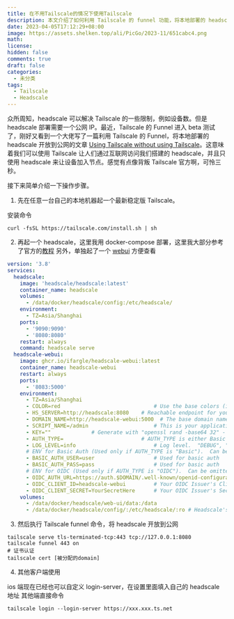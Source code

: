 ```yaml
---
title: 在不用Tailscale的情况下使用Tailscale
description: 本文介绍了如何利用 Tailscale 的 funnel 功能，将本地部署的 headscale 开放到公网，从而解决 headscale 部署需要公网 IP 的限制。通过这种方式，可以使用 headscale 来让设备加入节点，而不需要使用 Tailscale。
date: 2023-04-05T17:12:29+08:00
image: https://assets.shelken.top/ali/PicGo/2023-11/651cabc4.png
math: 
license: 
hidden: false
comments: true
draft: false
categories:
  - 未分类
tags:
  - Tailscale
  - Headscale
---
```


众所周知，headscale 可以解决 Tailscale 的一些限制，例如设备数。但是 headscale 部署需要一个公网 IP。最近，Tailscale 的 Funnel 进入 beta 测试了，刚好又看到一个大佬写了一篇利用 Tailscale 的 Funnel，将本地部署的 headscale 开放到公网的文章 [Using Tailscale without using Tailscale](https://tailscale.dev/blog/headscale-funnel)。这意味着我们可以使用 Tailscale 让人们通过互联网访问我们搭建的 headscale，并且只使用 headscale 来让设备加入节点。感觉有点像背叛 Tailscale 官方啊，可怜三秒。

接下来简单介绍一下操作步骤。

1. 先在任意一台自己的本地机器起一个最新稳定版 Tailscale。

安装命令

```shell
curl -fsSL https://tailscale.com/install.sh | sh
```

2. 再起一个 headscale，这里我用 docker-compose 部署，这里我大部分参考了官方的[教程](https://github.com/juanfont/headscale/blob/main/docs/running-headscale-container.md)
另外，单独起了一个 [webui](https://github.com/iFargle/headscale-webui/blob/main/SETUP.md#docker-compose) 方便查看


```yml
version: '3.8'
services:
  headscale:
    image: 'headscale/headscale:latest'
    container_name: headscale
    volumes:
      - /data/docker/headscale/config:/etc/headscale/
    environment:
      - TZ=Asia/Shanghai
    ports:
      - '9090:9090'
      - '8080:8080'
    restart: always
    command: headscale serve
  headscale-webui:
    image: ghcr.io/ifargle/headscale-webui:latest
    container_name: headscale-webui
    restart: always
    ports:
      - '8083:5000'
    environment:
      - TZ=Asia/Shanghai
      - COLOR=red                              # Use the base colors (ie, no darken-3, etc) -
      - HS_SERVER=http://headscale:8080    # Reachable endpoint for your Headscale server
      - DOMAIN_NAME=http://headscale-webui:5000  # The base domain name for this container.
      - SCRIPT_NAME=/admin                     # This is your applications base path (wsgi requires the name "SCRIPT_NAME").  Remove if you are hosing at the root /
      - KEY=""             # Generate with "openssl rand -base64 32" - used to encrypt your key on disk.
      - AUTH_TYPE=                         # AUTH_TYPE is either Basic or OIDC.  Empty for no authentication
      - LOG_LEVEL=info                         # Log level.  "DEBUG", "ERROR", "WARNING", or "INFO".  Default "INFO"
      # ENV for Basic Auth (Used only if AUTH_TYPE is "Basic").  Can be omitted if you aren't using Basic Auth
      - BASIC_AUTH_USER=user                   # Used for basic auth
      - BASIC_AUTH_PASS=pass                   # Used for basic auth
      # ENV for OIDC (Used only if AUTH_TYPE is "OIDC").  Can be omitted if you aren't using OIDC
      - OIDC_AUTH_URL=https://auth.$DOMAIN/.well-known/openid-configuration # URL for your OIDC issuer's well-known endpoint
      - OIDC_CLIENT_ID=headscale-webui         # Your OIDC Issuer's Client ID for Headscale-WebUI
      - OIDC_CLIENT_SECRET=YourSecretHere      # Your OIDC Issuer's Secret Key for Headscale-WebUI
    volumes:
      - /data/docker/headscale/web-ui/data:/data                         # Headscale-WebUI's storage.  Make sure ./volume is readable by UID 1000 (chown 1000:1000 ./volume)
      - /data/docker/headscale/config/:/etc/headscale/:ro # Headscale's config storage location.  Used to read your Headscale config.
```

3. 然后执行 Tailscale funnel 命令，将 headscale 开放到公网

```
tailscale serve tls-terminated-tcp:443 tcp://127.0.0.1:8080
tailscale funnel 443 on
# 证书认证
tailscale cert [被分配的domain]
```

4. 其他客户端使用

ios 端现在已经也可以自定义 login-server，在设置里面填入自己的 headscale 地址
其他端直接命令

```
tailscale login --login-server https://xxx.xxx.ts.net
```
